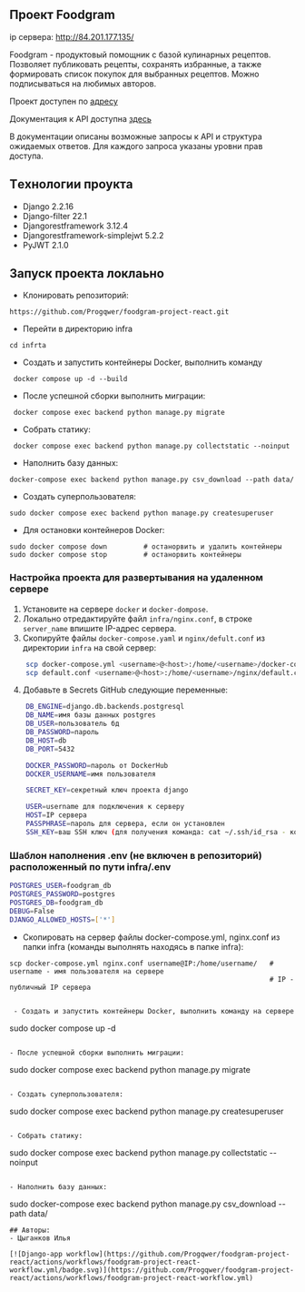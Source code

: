 ## Проект Foodgram

ip сервера: http://84.201.177.135/


Foodgram - продуктовый помощник с базой кулинарных рецептов. Позволяет публиковать рецепты, сохранять избранные, а также формировать список покупок для выбранных рецептов. Можно подписываться на любимых авторов.

Проект доступен по [адресу](https://foodgramproject.ru)

Документация к API доступна [здесь](https://foodgramproject.ru/api/docs/)

В документации описаны возможные запросы к API и структура ожидаемых ответов. Для каждого запроса указаны уровни прав доступа.


## Тeхнологии проуктa

- Django                        2.2.16
- Django-filter                 22.1
- Djangorestframework           3.12.4
- Djangorestframework-simplejwt 5.2.2
- PyJWT                         2.1.0

## Запуск проекта локлаьно

- Клонировать репозиторий:

```
https://github.com/Progqwer/foodgram-project-react.git
```

- Перейти в директорию infra
```
cd infrta
```
- Создать и запустить контейнеры Docker, выполнить команду
```
 docker compose up -d --build
```

- После успешной сборки выполнить миграции:
```
 docker compose exec backend python manage.py migrate
```

- Собрать статику:
```
 docker compose exec backend python manage.py collectstatic --noinput
```

- Наполнить базу данных:
```
docker-compose exec backend python manage.py csv_download --path data/
```

- Создать суперпользователя:
```
sudo docker compose exec backend python manage.py createsuperuser
```

- Для остановки контейнеров Docker:
```
sudo docker compose down         # останорвить и удалить контейнеры
sudo docker compose stop         # останорвить контейнеры
```


### Настройка проекта для развертывания на удаленном сервере

1. Установите на сервере `docker` и `docker-dompose`.
2. Локально отредактируйте файл `infra/nginx.conf`, в строке `server_name` впишите IP-адрес сервера.
3. Скопируйте файлы `docker-compose.yaml` и `nginx/defult.conf` из директории `infra` на свой сервер:

```bash
    scp docker-compose.yml <username>@<host>:/home/<username>/docker-compose.yaml
    scp default.conf <username>@<host>:/home/<username>/nginx/default.conf
```

4. Добавьте в Secrets GitHub следующие переменные:

```bash
    DB_ENGINE=django.db.backends.postgresql
    DB_NAME=имя базы данных postgres
    DB_USER=пользователь бд
    DB_PASSWORD=пароль
    DB_HOST=db
    DB_PORT=5432

    DOCKER_PASSWORD=пароль от DockerHub
    DOCKER_USERNAME=имя пользователя

    SECRET_KEY=секретный ключ проекта django

    USER=username для подключения к серверу
    HOST=IP сервера
    PASSPHRASE=пароль для сервера, если он установлен
    SSH_KEY=ваш SSH ключ (для получения команда: cat ~/.ssh/id_rsa - копировать с текстом)

```

### Шаблон наполнения .env (не включен в репозиторий) расположенный по пути infra/.env
```bash
POSTGRES_USER=foodgram_db
POSTGRES_PASSWORD=postgres
POSTGRES_DB=foodgram_db
DEBUG=False
DJANGO_ALLOWED_HOSTS=['*']
```

- Скопировать на сервер файлы docker-compose.yml, nginx.conf из папки infra (команды выполнять находясь в папке infra):

```
scp docker-compose.yml nginx.conf username@IP:/home/username/   # username - имя пользователя на сервере
                                                                # IP - публичный IP сервера


 - Создать и запустить контейнеры Docker, выполнить команду на сервере
```
sudo docker compose up -d
```                          

- После успешной сборки выполнить миграции:
```
sudo docker compose exec backend python manage.py migrate
```

- Создать суперпользователя:
```
sudo docker compose exec backend python manage.py createsuperuser
```

- Собрать статику:
```
sudo docker compose exec backend python manage.py collectstatic --noinput
```

- Наполнить базу данных:
```
sudo docker-compose exec backend python manage.py csv_download --path data/
```
## Авторы:
- Цыганков Илья
 
[![Django-app workflow](https://github.com/Progqwer/foodgram-project-react/actions/workflows/foodgram-project-react-workflow.yml/badge.svg)](https://github.com/Progqwer/foodgram-project-react/actions/workflows/foodgram-project-react-workflow.yml)


